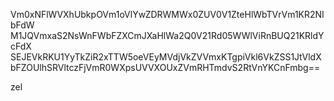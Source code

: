 Vm0xNFlWVXhUbkpOVm1oVlYwZDRWMWx0ZUV0V1ZteHlWbTVrVm1KR2NIbFdW
M1JQVmxaS2NsWnFWbFZXCmJXaHlWa2Q0V21Rd05WWlViRnBUQ21KRldYcFdX
SEJEVkRKU1YyTkZiR2xTTW5oeVEyMVdjVkZVVmxKTgpiVkl6VkZSS1JtVldX
bFZOUlhSRVltczFjVmR0WXpsUVVXOUxZVmRHTmdvS2RtVnYKCnFmbg==

zel